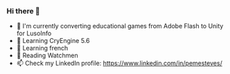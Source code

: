 ### Hi there 👋

- 🔭 I'm currently converting educational games from Adobe Flash to Unity for LusoInfo
- 🌱 Learning CryEngine 5.6
- 🥖 Learning french
- 🙂 Reading Watchmen
- 📫 Check my LinkedIn profile: https://www.linkedin.com/in/pemesteves/  
